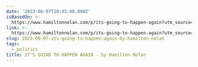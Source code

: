 ```yaml
---
date: '2023-06-07T20:45:00.000Z'
isBasedOn: >-
  https://www.hamiltonnolan.com/p/its-going-to-happen-again?utm_source=post-email-title&publication_id=1536173&post_id=126625518&isFreemail=true&utm_medium=email
link: >-
  https://www.hamiltonnolan.com/p/its-going-to-happen-again?utm_source=post-email-title&publication_id=1536173&post_id=126625518&isFreemail=true&utm_medium=email
slug: 2023-06-07-its-going-to-happen-again-by-hamilton-nolan
tags:
  - politics
title: IT'S GOING TO HAPPEN AGAIN - by Hamilton Nolan
---
```


